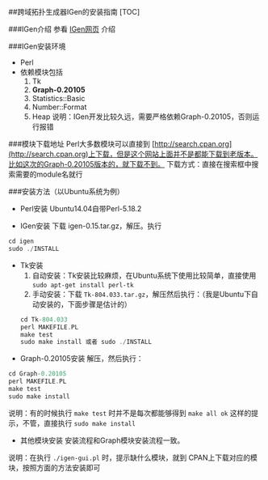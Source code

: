 ##跨域拓扑生成器IGen的安装指南
[TOC]

###IGen介绍
参看 [IGen网页](http://informatique.umons.ac.be/networks/igen) 介绍

###IGen安装环境
- Perl
- 依赖模块包括
	1. Tk
	2. **Graph-0.20105**
	3. Statistics::Basic
	4. Number::Format
	5. Heap
说明：IGen开发比较久远，需要严格依赖Graph-0.20105，否则运行报错

###模块下载地址
Perl大多数模块可以直接到 [http://search.cpan.org](http://search.cpan.org)上下载，但是这个网站上面并不是都能下载到老版本。比如这次的Graph-0.20105版本的，就下载不到。
下载方式：直接在搜索框中搜索需要的module名就行

###安装方法（以Ubuntu系统为例）
- Perl安装
Ubuntu14.04自带Perl-5.18.2

- IGen安装
下载 igen-0.15.tar.gz，解压。执行
```cpp
cd igen
sudo ./INSTALL
```

- Tk安装
	1. 自动安装：Tk安装比较麻烦，在Ubuntu系统下使用比较简单，直接使用 `sudo apt-get install perl-tk`
	2. 手动安装：下载 `Tk-804.033.tar.gz`，解压然后执行：（我是Ubuntu下自动安装的，下面步骤是估计的）
	```cpp
	cd Tk-804.033
	perl MAKEFILE.PL
	make test
	sudo make install 或者 sudo ./INSTALL
	```
- Graph-0.20105安装
解压，然后执行：
```cpp
cd Graph-0.20105
perl MAKEFILE.PL
make test
sudo make install
```
说明：有的时候执行 `make test` 时并不是每次都能够得到 `make all ok` 这样的提示，不管，直接执行 `sudo make install`

- 其他模块安装
安装流程和Graph模块安装流程一致。

说明：在执行 `./igen-gui.pl` 时，提示缺什么模块，就到 CPAN上下载对应的模块，按照方面的方法安装即可